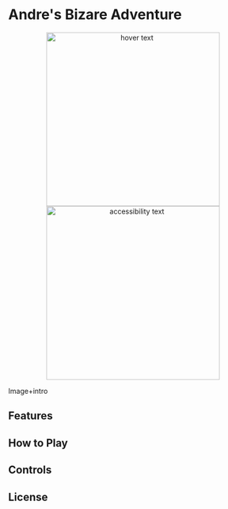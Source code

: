 # Andre's Bizare Adventure

<p align="center">
  <img src="https://cdn.discordapp.com/attachments/1162726839257669733/1163580949271945247/403d1f3f-7dfc-4405-a0ff-7a0711e90019.jpg?ex=65401834&is=652da334&hm=b4c298cb95ea5113f0b11245eacd475ac2ebc3e24f1c343b5b578a9d2513fb1d&" width="350" title="hover text">
  <img src="your_relative_path_here_number_2_large_name" width="350" alt="accessibility text">
</p>
Image+intro

## Features


## How to Play


## Controls


## License

